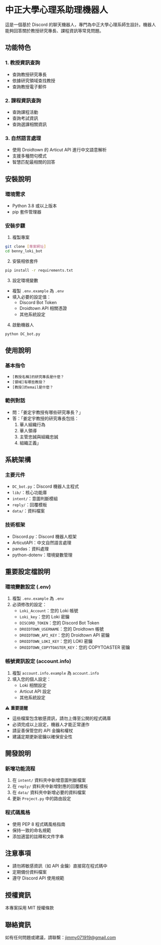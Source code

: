 # 中正大學心理系助理機器人

這是一個基於 Discord 的聊天機器人，專門為中正大學心理系師生設計。機器人能夠回答關於教授研究專長、課程資訊等常見問題。

## 功能特色

### 1. 教授資訊查詢

- 查詢教授研究專長
- 依據研究領域查找教授
- 查詢教授電子郵件

### 2. 課程資訊查詢

- 查詢課程活動
- 查詢考試資訊
- 查詢選課相關資訊

### 3. 自然語言處理

- 使用 Droidtown 的 Articut API 進行中文語意解析
- 支援多種問句模式
- 智慧匹配最相關的回答

## 安裝說明

### 環境需求

- Python 3.8 或以上版本
- pip 套件管理器

### 安裝步驟

1. 複製專案

```bash
git clone [專案網址]
cd benny_loki_bot
```

2. 安裝相依套件

```bash
pip install -r requirements.txt
```

3. 設定環境變數

- 複製 `.env.example` 為 `.env`
- 填入必要的設定值：
  - Discord Bot Token
  - Droidtown API 相關憑證
  - 其他系統設定

4. 啟動機器人

```bash
python DC_bot.py
```

## 使用說明

### 基本指令

- `[教授名稱]的研究專長是什麼？`
- `[領域]有哪些教授？`
- `[教授]的email是什麼？`

### 範例對話

- 問：「姜定宇教授有哪些研究專長？」
- 答：「姜定宇教授的研究專長包括：
  1. 華人組織行為
  2. 華人領導
  3. 主管忠誠與組織忠誠
  4. 組織正義」

## 系統架構

### 主要元件

- `DC_bot.py`：Discord 機器人主程式
- `lib/`：核心功能庫
- `intent/`：意圖判斷模組
- `reply/`：回覆模板
- `data/`：資料檔案

### 技術框架

- Discord.py：Discord 機器人框架
- ArticutAPI：中文自然語言處理
- pandas：資料處理
- python-dotenv：環境變數管理

## 重要設定檔說明

### 環境變數設定 (.env)

1. 複製 `.env.example` 為 `.env`
2. 必須修改的設定：
   - `Loki_Account`：您的 Loki 帳號
   - `Loki_key`：您的 Loki 密鑰
   - `DISCORD_TOKEN`：您的 Discord Bot Token
   - `DROIDTOWN_USERNAME`：您的 Droidtown 帳號
   - `DROIDTOWN_API_KEY`：您的 Droidtown API 密鑰
   - `DROIDTOWN_LOKI_KEY`：您的 LOKI 密鑰
   - `DROIDTOWN_COPYTOASTER_KEY`：您的 COPYTOASTER 密鑰

### 帳號資訊設定 (account.info)

1. 複製 `account.info.example` 為 `account.info`
2. 填入您的個人設定：
   - Loki 相關設定
   - Articut API 設定
   - 其他系統設定

⚠️ **重要提醒**

- 這些檔案包含敏感資訊，請勿上傳至公開的程式碼庫
- 必須完成以上設定，機器人才能正常運作
- 請妥善保管您的 API 金鑰和權杖
- 建議定期更新密鑰以確保安全性

## 開發說明

### 新增功能流程

1. 在 `intent/` 資料夾中新增意圖判斷檔案
2. 在 `reply/` 資料夾中新增對應的回覆模板
3. 在 `data/` 資料夾中新增必要的資料檔案
4. 更新 `Project.py` 中的路由設定

### 程式碼風格

- 使用 PEP 8 程式碼風格指南
- 保持一致的命名規範
- 添加適當的註釋和文件字串

## 注意事項

- 請勿將敏感資訊（如 API 金鑰）直接寫在程式碼中
- 定期備份資料檔案
- 遵守 Discord API 使用規範

## 授權資訊

本專案採用 MIT 授權條款

## 聯絡資訊

如有任何問題或建議，請聯繫：jimmy071919@gmail.com
